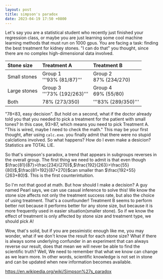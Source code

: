 ```yaml
---
layout: post
title: simpson's paradox
date: 2023-04-19 17:50 +0800
---
```

Let's say you are a statistical student who recently just finished your regression class, or maybe you are just learning some cool machine learning methods that must run on 1000 gpus. You are facing a task: finding the best treatment for kidney stones. "I can do that" you thought, since there are no complex high-dimensional data involved.



|Stone size  |Treatment A |Treatment B |
|:--         |:--        |:--        |
|Small stones|Group 1<br>'''93% (81/87)'''|Group 2<br>87% (234/270)|
|Large stones|Group 3<br>'''73% (192/263)'''|Group 4<br>69% (55/80)  |
|Both        |78% (273/350)|'''83% (289/350)'''|


"78<83, easy decision". But hold on a second, what if the doctor already told you that you needed to pick a treatment for the patient with small tones? In this case, 93>87, which means you need to pick Treatment A. "This is wired, maybe I need to check the math." This may be your first thought, after using `calc.exe`. you finally admit that there were no stupid calclations involved. So what happens? How do I even make a desicion? Statistics are TOTAL LIE.

So that's simpson's paradox, a trend that appears in subgroups reverses in the overall group. The first thing we need to admit is that even though $\frac{81}{87}>\frac{234}{270}$,$\frac{192}{263}>\frac{55}{80}$,$\frac{81+192}{87+270}$can smaller than $\frac{192+55}{263+80}$. This is the first counterintuition.

So I'm not that good at math. But how should I make a decision? A guy named Pearl says, we can use casual inference to solve this! We know the stone size affects not only the treatment success rate, but also the choice of using treatment. That's a counfounder! Treatment B seems to perform better not because it performs better for any stone size, but because it is more frequently used in easier situation(smaller stone). So if we know the effect of treatment is only affected by stone size and treatment type, we should pick A!


Wow, that's solid, but if you are pessimistic enough like me, you may wonder, what if we don't know the result for each stone size? What if there is always some underlying confunder in an experiment that can always reverse our result, does that mean we will never be able to find the scientific truth? Well, We need to remember that what we know can change as we learn more. In other words, scientific knowledge is not set in stone and can be updated when new information becomes available.



https://en.wikipedia.org/wiki/Simpson%27s_paradox